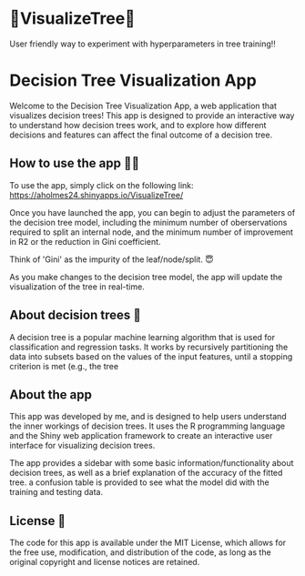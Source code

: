 # 🌲VisualizeTree🌲

User friendly way to experiment with hyperparameters in tree training‼️

# Decision Tree Visualization App

Welcome to the Decision Tree Visualization App, a web application that visualizes decision trees! This app is designed to provide an interactive way to understand how decision trees work, and to explore how different decisions and features can affect the final outcome of a decision tree.

## How to use the app 🧑‍💻

To use the app, simply click on the following link: https://aholmes24.shinyapps.io/VisualizeTree/

Once you have launched the app, you can begin to adjust the parameters of the decision tree model, including the minimum number of oberservations required to split an internal node, and the minimum number of improvement in R<super>2</super> or the reduction in Gini coefficient.

Think of 'Gini' as the impurity of the leaf/node/split. 😇

As you make changes to the decision tree model, the app will update the visualization of the tree in real-time.

## About decision trees 🌲

A decision tree is a popular machine learning algorithm that is used for classification and regression tasks. It works by recursively partitioning the data into subsets based on the values of the input features, until a stopping criterion is met (e.g., the tree

## About the app

This app was developed by me, and is designed to help users understand the inner workings of decision trees. It uses the R programming language and the Shiny web application framework to create an interactive user interface for visualizing decision trees.

The app provides a sidebar with some basic information/functionality about decision trees, as well as a brief explanation of the accuracy of the fitted tree. a confusion table is provided to see what the model did with the training and testing data. 

## License 🪪

The code for this app is available under the MIT License, which allows for the free use, modification, and distribution of the code, as long as the original copyright and license notices are retained.